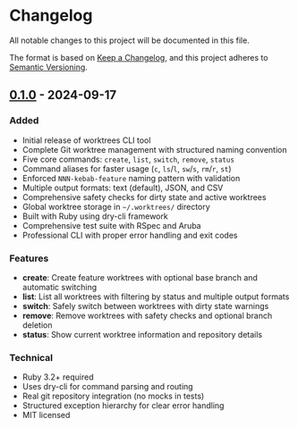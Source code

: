 # Changelog

All notable changes to this project will be documented in this file.

The format is based on [Keep a Changelog](https://keepachangelog.com/en/1.0.0/),
and this project adheres to [Semantic Versioning](https://semver.org/spec/v2.0.0.html).

## [0.1.0] - 2024-09-17

### Added
- Initial release of worktrees CLI tool
- Complete Git worktree management with structured naming convention
- Five core commands: `create`, `list`, `switch`, `remove`, `status`
- Command aliases for faster usage (`c`, `ls`/`l`, `sw`/`s`, `rm`/`r`, `st`)
- Enforced `NNN-kebab-feature` naming pattern with validation
- Multiple output formats: text (default), JSON, and CSV
- Comprehensive safety checks for dirty state and active worktrees
- Global worktree storage in `~/.worktrees/` directory
- Built with Ruby using dry-cli framework
- Comprehensive test suite with RSpec and Aruba
- Professional CLI with proper error handling and exit codes

### Features
- **create**: Create feature worktrees with optional base branch and automatic switching
- **list**: List all worktrees with filtering by status and multiple output formats
- **switch**: Safely switch between worktrees with dirty state warnings
- **remove**: Remove worktrees with safety checks and optional branch deletion
- **status**: Show current worktree information and repository details

### Technical
- Ruby 3.2+ required
- Uses dry-cli for command parsing and routing
- Real git repository integration (no mocks in tests)
- Structured exception hierarchy for clear error handling
- MIT licensed

[0.1.0]: https://github.com/Drew-Goddyn/claude-worktrees/releases/tag/v0.1.0